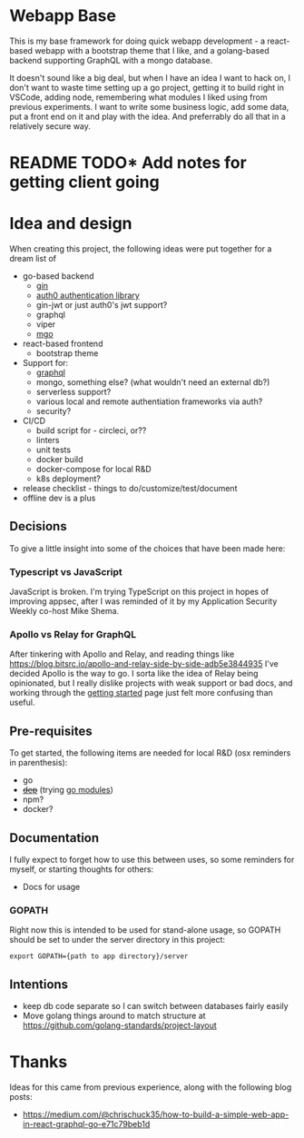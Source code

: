 # Webapp Base
This is my base framework for doing quick webapp development - a
react-based webapp with a bootstrap theme that I like, and a
golang-based backend supporting GraphQL with a mongo database.

It doesn't sound like a big deal, but when I have an idea I want to hack on, I don't want to waste time setting up a go project, getting it to build right in VSCode, adding node, remembering what modules I liked using from previous experiments. I want to write some business logic, add some data, put a front end on it and play with the idea. And preferrably do all that in a relatively secure way.

# README TODO* Add notes for getting client going

# Idea and design
When creating this project, the following ideas were put together for a dream list of 
 * go-based backend
   * [gin](https://github.com/gin-gonic/gin)
   * [auth0 authentication library](https://github.com/auth0-samples/auth0-golang-web-app)
   * gin-jwt or just auth0's jwt support?
   * graphql
   * viper
   * [mgo](https://github.com/globalsign/mgo)
 * react-based frontend
   * bootstrap theme
 * Support for:
   * [graphql](https://graphql.org/)
   * mongo, something else? (what wouldn't need an external db?)
   * serverless support?
   * various local and remote authentiation frameworks via auth?
   * security?
 * CI/CD
   * build script for - circleci, or??
   * linters
   * unit tests
   * docker build
   * docker-compose for local R&D
   * k8s deployment?
 * release checklist - things to do/customize/test/document
 * offline dev is a plus

## Decisions
To give a little insight into some of the choices that have been made here:

### Typescript vs JavaScript
JavaScript is broken. I'm trying TypeScript on this project in hopes of improving appsec, after I was reminded of it by my Application Security Weekly co-host Mike Shema.

### Apollo vs Relay for GraphQL
After tinkering with Apollo and Relay, and reading things like https://blog.bitsrc.io/apollo-and-relay-side-by-side-adb5e3844935 I've decided Apollo is the way to go. I sorta like the idea of Relay being opinionated, but I really dislike projects with weak support or bad docs, and working through the [getting started](https://relay.dev/docs/en/quick-start-guide) page just felt more confusing than useful.

## Pre-requisites
To get started, the following items are needed for local R&D (osx reminders in parenthesis):
 * go
 * ~~[dep](https://github.com/golang/dep)~~ (trying [go modules](https://github.com/golang/go/wiki/Modules))
 * npm?
 * docker?

## Documentation
I fully expect to forget how to use this between uses, so some
reminders for myself, or starting thoughts for others:
 * Docs for usage

### GOPATH
Right now this is intended to be used for stand-alone usage, so
GOPATH should be set to under the server directory in this project:
```
export GOPATH={path to app directory}/server
```

## Intentions
 * keep db code separate so I can switch between databases fairly easily
 * Move golang things around to match structure at https://github.com/golang-standards/project-layout

# Thanks
Ideas for this came from previous experience, along with the following blog posts:
 * https://medium.com/@chrischuck35/how-to-build-a-simple-web-app-in-react-graphql-go-e71c79beb1d

